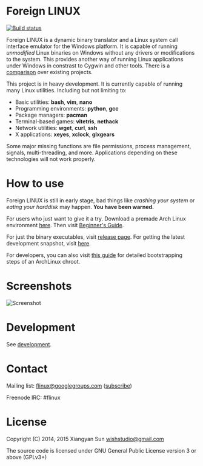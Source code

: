 Foreign LINUX
======

[![Build status](https://ci.appveyor.com/api/projects/status/a340ver0l85l14tf?svg=true)](https://ci.appveyor.com/project/wishstudio/flinux)

Foreign LINUX is a dynamic binary translator and a Linux system call interface emulator for the Windows platform. It is capable of running *unmodified* Linux binaries on Windows without any drivers or modifications to the system. This provides another way of running Linux applications under Windows in constrast to Cygwin and other tools. There is a  [comparison](https://github.com/wishstudio/flinux/wiki/Comparison) over existing projects.

This project is in heavy development. It is currently capable of running many Linux utilities. Including but not limiting to:

* Basic utilities: **bash**, **vim**, **nano**
* Programming environments: **python**, **gcc**
* Package managers: **pacman**
* Terminal-based games: **vitetris**, **nethack**
* Network utilities: **wget**, **curl**, **ssh**
* X applications: **xeyes**, **xclock**, **glxgears**

Some major missing functions are file permissions, process management, signals, multi-threading, and more. Applications depending on these technologies will not work properly.

How to use
=====
Foreign LINUX is still in early stage, bad things like *crashing your system* or *eating your harddisk* may happen. **You have been warned.**

For users who just want to give it a try. Download a premade Arch Linux environment [here](https://xysun.me/static/flinux-archlinux.7z). Then visit [Beginner's Guide](https://github.com/wishstudio/flinux/wiki/Beginner's-Guide).

For just the binary executables, visit [release page](https://github.com/wishstudio/flinux/releases). For getting the latest development snapshot, visit [here](https://ci.appveyor.com/project/wishstudio/flinux/build/artifacts).

For developers, you can also visit [this guide](https://github.com/wishstudio/flinux/wiki/ArchLinux-installation-steps) for detailed bootstrapping steps of an ArchLinux chroot.

Screenshots
=====
![Screenshot](https://xysun.me/static/flinux-screenshot.png)

Development
======
See [development](https://github.com/wishstudio/flinux/wiki/Development).

Contact
======
Mailing list: flinux@googlegroups.com ([subscribe](https://groups.google.com/forum/#!forum/flinux))

Freenode IRC: #flinux

License
======
Copyright (C) 2014, 2015 Xiangyan Sun <wishstudio@gmail.com>

The source code is licensed under GNU General Public License version 3 or above (GPLv3+)
